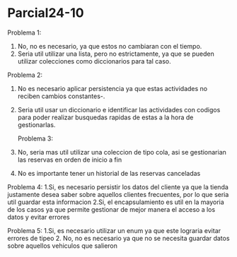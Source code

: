 # Parcial24-10
Problema 1:
1. No, no es necesario, ya que estos no cambiaran con el tiempo.
2. Seria util utilizar una lista, pero no estrictamente, ya que se pueden utilizar colecciones como diccionarios para tal caso.

Problema 2:
1. No es necesario aplicar persistencia ya que estas actividades no reciben cambios constantes-.
2. Seria util usar un diccionario e identificar las actividades con codigos para poder realizar busquedas rapidas de estas a la hora de gestionarlas.

   Problema 3:
4. No, seria mas util utilizar una coleccion de tipo cola, asi se gestionarian las reservas en orden de  inicio a fin
5. No es importante tener un historial de las reservas canceladas

Problema 4:
1.Si, es necesario persistir los datos del cliente ya que la tienda justamente desea saber sobre aquellos clientes frecuentes, por lo que seria util guardar esta informacion
2.Si, el encapsulamiento es util en la mayoria de los casos ya que permite gestionar de mejor manera el acceso a los datos y evitar errores

Problema 5: 
1.Si, es necesario utilizar un enum ya que este lograria evitar errores de tipeo
2. No, no es necesario ya que no se necesita guardar datos sobre aquellos vehiculos que salieron

